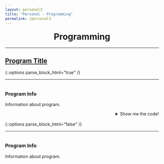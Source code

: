 ```yaml
---
layout: personal3
title: "Personal - Programming"
permalink: /personal3
---
```


<h1 style="text-align:center;margin-top:20px;">Programming</h1>
<div class="row">
  <hr>
  <h2><a href="#">Program Title</a></h2>
</div>
{::options parse_block_html="true" /}
<div class="row">
<hr>
<div class="row">
<div class="col-xs-6">
<img class="enlarge" src="" style="max-width:90%" max-height="350">
</div>
<div class="col-xs-6">
<h3>Program Info</h3>
<p>Information about program.</p>
</div>
</div>
<div class="row">
<details><summary markdown="span" style="text-align:right">Show me the code!</summary>
	
```java

```

</details>
<br/>
</div>
</div>
{::options parse_block_html="false" /}

<div class="row">
  <hr>
  <div class="col-xs-6">
    <img class="enlarge" src="" style="max-width:90%" max-height="350">
  </div>
  <div class="col-xs-6">
    <h3>Program Info</h3>
    <p>Information about program.</p>
  </div>
</div>
